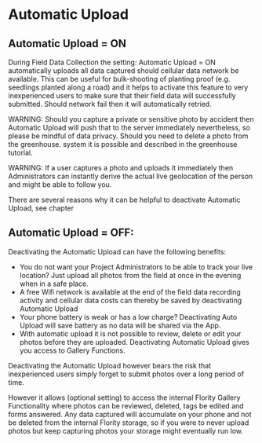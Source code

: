 # Automatic Upload

## Automatic Upload = ON
During Field Data Collection the setting: Automatic Upload = ON automatically uploads all data captured should cellular data network be available. This can be useful for bulk-shooting of planting proof (e.g. seedlings planted along a road) and it helps to activate this feature to very inexperienced users to make sure that their field data will successfully submitted. 
Should network fail then it will automatically retried.


WARNING: Should you capture a private or sensitive photo by accident then Automatic Upload will push that to the server immediately nevertheless, so please be mindful of data privacy. Should you need to delete a photo from the greenhouse. system it is possible and described in the greenhouse tutorial.


WARNING: If a user captures a photo and uploads it immediately then Administrators can instantly derive the actual live geolocation of the person and might be able to follow you.

There are several reasons why it can be helpful to deactivate Automatic Upload, see chapter 


## Automatic Upload = OFF:
Deactivating the Automatic Upload can have the following benefits:

* You do not want your Project Administrators to be able to track your live location? Just upload all photos from the field at once in the evening when in a safe place.
* A free Wifi network is available at the end of the field data recording activity and cellular data costs can thereby be saved by deactivating Automatic Upload
* Your phone battery is weak or has a low charge? Deactivating Auto Upload will save battery as no data will be shared via the App.
* With automatic upload it is not possible to review, delete or edit your photos before they are uploaded. Deactivating Automatic Upload gives you access to Gallery Functions.

Deactivating the Automatic Upload however bears the risk that inexperienced users simply forget to submit photos over a long period of time. 

However it allows (optional setting) to access the internal Flority Gallery Functionality where photos can be reviewed, deleted, tags be edited and forms answered.
Any data captured will accumulate on your phone and not be deleted from the internal Flority storage, so if you were to never upload photos but keep capturing photos your storage might eventually run low. 
